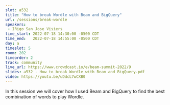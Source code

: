 ```yaml
---
slot: a532
title: "How to break Wordle with Beam and BigQuery"
url: /sessions/break-wordle
speakers:
 - Iñigo San Jose Visiers
time_start: 2022-07-18 14:30:00 -0500 CDT
time_end:   2022-07-18 14:55:00 -0500 CDT
day: a
timeslot: 5
room: 202
timeorder: 2
track: community
live_url: https://www.crowdcast.io/e/beam-summit-2022/9
slides: a532 - How to break Wordle with Beam and BigQuery.pdf
video: https://youtu.be/uDdcL7wCXB0
---
```


In this session we will cover how I used Beam and BigQuery to find the best combination of words to play Wordle.